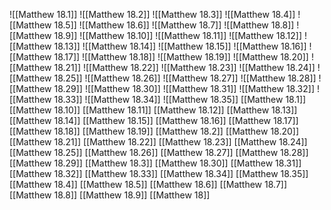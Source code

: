![[Matthew 18.1]]
![[Matthew 18.2]]
![[Matthew 18.3]]
![[Matthew 18.4]]
![[Matthew 18.5]]
![[Matthew 18.6]]
![[Matthew 18.7]]
![[Matthew 18.8]]
![[Matthew 18.9]]
![[Matthew 18.10]]
![[Matthew 18.11]]
![[Matthew 18.12]]
![[Matthew 18.13]]
![[Matthew 18.14]]
![[Matthew 18.15]]
![[Matthew 18.16]]
![[Matthew 18.17]]
![[Matthew 18.18]]
![[Matthew 18.19]]
![[Matthew 18.20]]
![[Matthew 18.21]]
![[Matthew 18.22]]
![[Matthew 18.23]]
![[Matthew 18.24]]
![[Matthew 18.25]]
![[Matthew 18.26]]
![[Matthew 18.27]]
![[Matthew 18.28]]
![[Matthew 18.29]]
![[Matthew 18.30]]
![[Matthew 18.31]]
![[Matthew 18.32]]
![[Matthew 18.33]]
![[Matthew 18.34]]
![[Matthew 18.35]]
[[Matthew 18.1]]
[[Matthew 18.10]]
[[Matthew 18.11]]
[[Matthew 18.12]]
[[Matthew 18.13]]
[[Matthew 18.14]]
[[Matthew 18.15]]
[[Matthew 18.16]]
[[Matthew 18.17]]
[[Matthew 18.18]]
[[Matthew 18.19]]
[[Matthew 18.2]]
[[Matthew 18.20]]
[[Matthew 18.21]]
[[Matthew 18.22]]
[[Matthew 18.23]]
[[Matthew 18.24]]
[[Matthew 18.25]]
[[Matthew 18.26]]
[[Matthew 18.27]]
[[Matthew 18.28]]
[[Matthew 18.29]]
[[Matthew 18.3]]
[[Matthew 18.30]]
[[Matthew 18.31]]
[[Matthew 18.32]]
[[Matthew 18.33]]
[[Matthew 18.34]]
[[Matthew 18.35]]
[[Matthew 18.4]]
[[Matthew 18.5]]
[[Matthew 18.6]]
[[Matthew 18.7]]
[[Matthew 18.8]]
[[Matthew 18.9]]
[[Matthew 18]]
